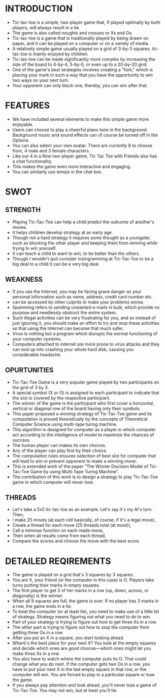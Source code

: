 # INTRODUCTION
- Tic-tac-toe is a simple, two-player game that, if played optimally by both players, will always result in a tie. 
- The game is also called noughts and crosses or Xs and Os.
- Tic-tac-toe is a game that is traditionally played by being drawn on paper, and it can be played on a computer or on a variety of media.
- A relatively simple game usually played on a grid of 3-by-3 squares, tic-tac-toe is mainly enjoyed by children.
- Tic-tac-toe can be made significantly more complex by increasing the size of the board to 4-by-4, 5-by-5, or even up to a 20-by-20 grid.
- One of the game's best strategies involves creating a "fork," which is placing your mark in such a way that you have the opportunity to win two ways on your next turn.
- Your opponent can only block one, thereby, you can win after that.
# FEATURES
- We have included several elements to make this simple game more enjoyable.
- Users can choose to play a cheerful piano tune in the background. Background music and sound effects can of course be turned off in the Options.
- You can also select your own avatar. There are currently 8 to choose from, 4 male and 3 female characters.
- Like our 4 in a Row two-player game, Tic Tac Toe with Friends also has a chat functionality.
- This makes the game even more interactive and engaging.
- You can similarly use emojis in the chat box.
# SWOT
## STRENGTH
- Playing Tic-Tac-Toe can help a child predict the outcome of another's moves. 
- It helps children develop strategy at an early age.
- Though not a hard strategy it requires some thought as a youngster, such as blocking the other player and keeping them from winning while trying to win yourself.
- It can teach a child to want to win, to be better than the others. 
- Though I wouldn’t quit consider losing/winning at Tic-Tac-Toe to be a big deal to a child it can be a very big deal.
## WEAKNESS
- If you use the Internet, you may be facing grave danger as your personal information such as name, address, credit card number etc.
- can be accessed by other culprits to make your problems worse.
- Spamming refers to sending unwanted e-mails in bulk, which provide no purpose and needlessly obstruct the entire system.
- Such illegal activities can be very frustrating for you, and so instead of just ignoring it, you should make an effort to try and stop these activities so that using the Internet can become that much safer.
- Virus is nothing but a program which disrupts the normal functioning of your computer systems.
- Computers attached to internet are more prone to virus attacks and they can end up into crashing your whole hard disk, causing you considerable headache.
## OPURTUNITIES
- Tic-Tac-Toe Game is a very popular game played by two participants on the grid of 3 by 3.
- A special symbol (X or O) is assigned to each participant to indicate that the slot is covered by the respective participant.
- The winner of the game is the participant who first cover a horizontal, vertical or diagonal row of the board having only their symbols.
- This paper proposed a winning strategy of Tic-Tac-Toe game and its computation is proved theoretically by the concepts of Theoretical Computer Science using multi-tape turing machine. 
- This algorithm is designed for computer as a player in which computer act according to the intelligence of model to maximize the chances of success.
- The human player can makes its own choices.
- Any of the player can play first by their choice.
- The computation rules ensures selection of best slot for computer that will lead to win or prevent opponent to make a winning move.
- This is extended work of the paper “The Winner Decision Model of Tic-Tac-Toe Game by using Multi-Tape Turing Machine”. 
- The contribution of this work is to design a strategy to play Tic-Tac-Toe game in which computer will never lose.
## THREADS
- Let's take a 5x5 tic-tac-toe as an example. Let's say it's my AI's turn. Then,
- I make 25 moves (at each cell basically, of course, if it's a legal move),
- Create a thread for each move (25 threads total (at most)),
- Call a minimax function on each made move,
- Then when all results come from each thread,
- Compare the scores and choose the move with the best score.
# DETAILED REQIREMENTS
- The game is played on a grid that's 3 squares by 3 squares.
- You are X, your friend (or the computer in this case) is O. Players take turns putting their marks in empty squares.
- The first player to get 3 of her marks in a row (up, down, across, or diagonally) is the winner.
- When all 9 squares are full, the game is over. If no player has 3 marks in a row, the game ends in a tie.
- To beat the computer (or at least tie), you need to make use of a little bit of strategy. Strategy means figuring out what you need to do to win.
- Part of your strategy is trying to figure out how to get three Xs in a row.
- The other part is trying to figure out how to stop the computer from getting three Os in a row.
- After you put an X in a square, you start looking ahead. 
- Where's the best place for your next X? You look at the empty squares and decide which ones are good choices—which ones might let you make three Xs in a row.
- You also have to watch where the computer puts its O. That could change what you do next. If the computer gets two Os in a row, you have to put your next X in the last empty square in that row, or the computer will win. You are forced to play in a particular square or lose the game.
- If you always pay attention and look ahead, you'll never lose a game of Tic-Tac-Toe. You may not win, but at least you'll tie.
